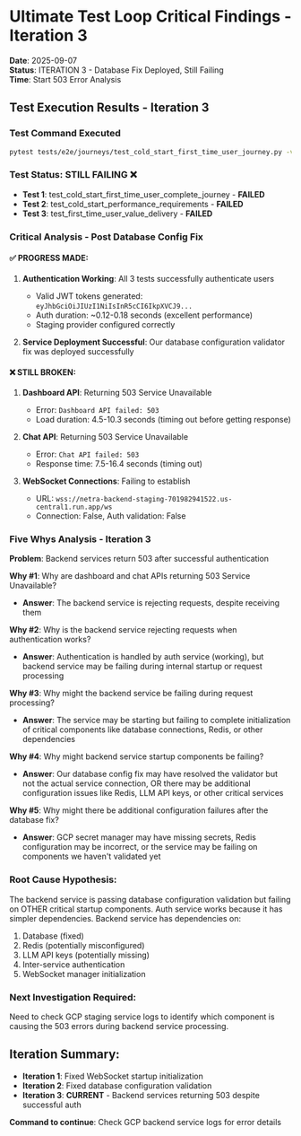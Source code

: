 # Ultimate Test Loop Critical Findings - Iteration 3
**Date**: 2025-09-07  
**Status**: ITERATION 3 - Database Fix Deployed, Still Failing  
**Time**: Start 503 Error Analysis

## Test Execution Results - Iteration 3

### Test Command Executed
```bash
pytest tests/e2e/journeys/test_cold_start_first_time_user_journey.py -v -s --tb=short
```

### Test Status: **STILL FAILING** ❌
- **Test 1**: test_cold_start_first_time_user_complete_journey - **FAILED**
- **Test 2**: test_cold_start_performance_requirements - **FAILED** 
- **Test 3**: test_first_time_user_value_delivery - **FAILED**

### Critical Analysis - Post Database Config Fix

#### ✅ PROGRESS MADE:
1. **Authentication Working**: All 3 tests successfully authenticate users
   - Valid JWT tokens generated: `eyJhbGciOiJIUzI1NiIsInR5cCI6IkpXVCJ9...`
   - Auth duration: ~0.12-0.18 seconds (excellent performance)
   - Staging provider configured correctly

2. **Service Deployment Successful**: Our database configuration validator fix was deployed successfully

#### ❌ STILL BROKEN:
1. **Dashboard API**: Returning 503 Service Unavailable
   - Error: `Dashboard API failed: 503`
   - Load duration: 4.5-10.3 seconds (timing out before getting response)

2. **Chat API**: Returning 503 Service Unavailable  
   - Error: `Chat API failed: 503`
   - Response time: 7.5-16.4 seconds (timing out)

3. **WebSocket Connections**: Failing to establish
   - URL: `wss://netra-backend-staging-701982941522.us-central1.run.app/ws`
   - Connection: False, Auth validation: False

### Five Whys Analysis - Iteration 3

**Problem**: Backend services return 503 after successful authentication

**Why #1**: Why are dashboard and chat APIs returning 503 Service Unavailable?
- **Answer**: The backend service is rejecting requests, despite receiving them

**Why #2**: Why is the backend service rejecting requests when authentication works?
- **Answer**: Authentication is handled by auth service (working), but backend service may be failing during internal startup or request processing

**Why #3**: Why might the backend service be failing during request processing?
- **Answer**: The service may be starting but failing to complete initialization of critical components like database connections, Redis, or other dependencies

**Why #4**: Why might backend service startup components be failing?
- **Answer**: Our database config fix may have resolved the validator but not the actual service connection, OR there may be additional configuration issues like Redis, LLM API keys, or other critical services

**Why #5**: Why might there be additional configuration failures after the database fix?
- **Answer**: GCP secret manager may have missing secrets, Redis configuration may be incorrect, or the service may be failing on components we haven't validated yet

### Root Cause Hypothesis:
The backend service is passing database configuration validation but failing on OTHER critical startup components. Auth service works because it has simpler dependencies. Backend service has dependencies on:
1. Database (fixed)
2. Redis (potentially misconfigured)
3. LLM API keys (potentially missing)
4. Inter-service authentication
5. WebSocket manager initialization

### Next Investigation Required:
Need to check GCP staging service logs to identify which component is causing the 503 errors during backend service processing.

## Iteration Summary:
- **Iteration 1**: Fixed WebSocket startup initialization
- **Iteration 2**: Fixed database configuration validation  
- **Iteration 3**: **CURRENT** - Backend services returning 503 despite successful auth

**Command to continue**: Check GCP backend service logs for error details